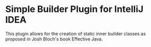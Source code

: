 # Simple Builder Plugin for IntelliJ IDEA

This plugin allows for the creation of static inner builder classes as proposed in Josh Bloch's book Effective Java. 